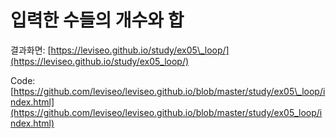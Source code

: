# 입력한 수들의 개수와 합

결과화면: [https://leviseo.github.io/study/ex05\_loop/](https://leviseo.github.io/study/ex05_loop/)

Code: [https://github.com/leviseo/leviseo.github.io/blob/master/study/ex05\_loop/index.html](https://github.com/leviseo/leviseo.github.io/blob/master/study/ex05_loop/index.html)


